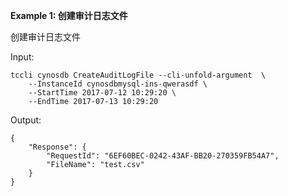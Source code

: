 **Example 1: 创建审计日志文件**

创建审计日志文件

Input: 

```
tccli cynosdb CreateAuditLogFile --cli-unfold-argument  \
    --InstanceId cynosdbmysql-ins-qwerasdf \
    --StartTime 2017-07-12 10:29:20 \
    --EndTime 2017-07-13 10:29:20
```

Output: 
```
{
    "Response": {
        "RequestId": "6EF60BEC-0242-43AF-BB20-270359FB54A7",
        "FileName": "test.csv"
    }
}
```

